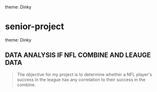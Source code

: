 theme: Dinky
# senior-project

theme: Dinky
## DATA ANALYSIS IF NFL COMBINE AND LEAUGE DATA

> The objective for my project is to determine whether a NFL player's success in the league has any correlation to their success in the combine.
